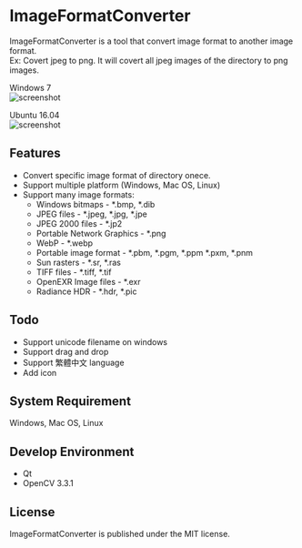 ImageFormatConverter
====================
ImageFormatConverter is a tool that convert image format to another image format.  
Ex: Covert jpeg to png. It will covert all jpeg images of the directory to png images.  
  
Windows 7  
![screenshot](https://raw.github.com/shengyu7697/ImageFormatConverter/master/screenshot/screenshot_win7.png)  
  
Ubuntu 16.04  
![screenshot](https://raw.github.com/shengyu7697/ImageFormatConverter/master/screenshot/screenshot_ubuntu1604.png)  

## Features
* Convert specific image format of directory onece.
* Support multiple platform (Windows, Mac OS, Linux)
* Support many image formats:
    + Windows bitmaps - *.bmp, *.dib
    + JPEG files - *.jpeg, *.jpg, *.jpe
    + JPEG 2000 files - *.jp2
    + Portable Network Graphics - *.png
    + WebP - *.webp
    + Portable image format - *.pbm, *.pgm, *.ppm *.pxm, *.pnm
    + Sun rasters - *.sr, *.ras
    + TIFF files - *.tiff, *.tif
    + OpenEXR Image files - *.exr
    + Radiance HDR - *.hdr, *.pic

## Todo
* Support unicode filename on windows
* Support drag and drop
* Support 繁體中文 language
* Add icon

## System Requirement
Windows, Mac OS, Linux  

## Develop Environment
* Qt
* OpenCV 3.3.1

## License
ImageFormatConverter is published under the MIT license.  
